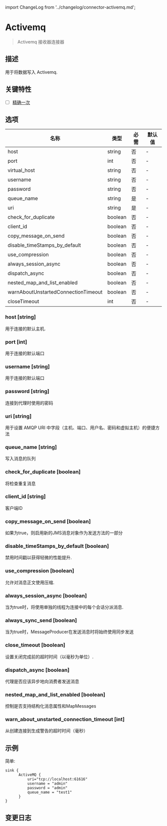 import ChangeLog from '../changelog/connector-activemq.md';

# Activemq

> Activemq 接收器连接器

## 描述

用于将数据写入 Activemq.

## 关键特性

- [ ] [精确一次](../../concept/connector-v2-features.md)

## 选项

|                名称                 |  类型   | 必需  | 默认值 |
|-------------------------------------|---------|-----|--------------|
| host                                | string  | 否   | -            |
| port                                | int     | 否   | -            |
| virtual_host                        | string  | 否   | -            |
| username                            | string  | 否   | -            |
| password                            | string  | 否   | -            |
| queue_name                          | string  | 是   | -            |
| uri                                 | string  | 是 | -            |
| check_for_duplicate                 | boolean | 否  | -            |
| client_id                           | boolean | 否  | -            |
| copy_message_on_send                | boolean | 否  | -            |
| disable_timeStamps_by_default       | boolean | 否  | -            |
| use_compression                     | boolean | 否  | -            |
| always_session_async                | boolean | 否  | -            |
| dispatch_async                      | boolean | 否  | -            |
| nested_map_and_list_enabled         | boolean | 否  | -            |
| warnAboutUnstartedConnectionTimeout | boolean | 否  | -            |
| closeTimeout                        | int     | 否  | -            |

### host [string]

用于连接的默认主机.

### port [int]

用于连接的默认端口

### username [string]

用于连接的默认端口

### password [string]

连接到代理时使用的密码

### uri [string]

用于设置 AMQP URI 中字段（主机、端口、用户名、密码和虚拟主机）的便捷方法

### queue_name [string]

写入消息的队列

### check_for_duplicate [boolean]

将检查重复消息

### client_id [string]

客户端ID

### copy_message_on_send [boolean]

如果为true，则启用新的JMS消息对象作为发送方法的一部分

### disable_timeStamps_by_default [boolean]

禁用时间戳以获得轻微的性能提升.

### use_compression [boolean]

允许对消息正文使用压缩.

### always_session_async [boolean]

当为true时，将使用单独的线程为连接中的每个会话分派消息.

### always_sync_send [boolean]

当为true时，MessageProducer在发送消息时将始终使用同步发送

### close_timeout [boolean]

设置关闭完成前的超时时间（以毫秒为单位）.

### dispatch_async [boolean]

代理是否应该异步地向消费者发送消息

### nested_map_and_list_enabled [boolean]

控制是否支持结构化消息属性和MapMessages

### warn_about_unstarted_connection_timeout [int]

从创建连接到生成警告的超时时间（毫秒）

## 示例

简单:

```hocon
sink {
      ActiveMQ {
          uri="tcp://localhost:61616"
          username = "admin"
          password = "admin"
          queue_name = "test1"
      }
}
```

## 变更日志

<ChangeLog />

